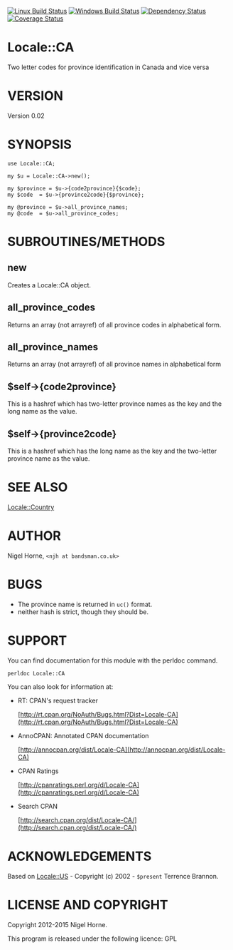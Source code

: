 [![Linux Build Status](https://travis-ci.org/nigelhorne/Locale-CA.svg?branch=master)](https://travis-ci.org/nigelhorne/Locale-CA)
[![Windows Build Status](https://ci.appveyor.com/api/projects/status/78biwdwbpo72j6cq?svg=true)](https://ci.appveyor.com/project/nigelhorne/locale-ca)
[![Dependency Status](https://dependencyci.com/github/nigelhorne/Locale-CA/badge)](https://dependencyci.com/github/nigelhorne/Locale-CA)
[![Coverage Status](https://coveralls.io/repos/github/nigelhorne/Locale-CA/badge.svg?branch=master)](https://coveralls.io/github/nigelhorne/Locale-CA?branch=master)

# Locale::CA

Two letter codes for province identification in Canada and vice versa

# VERSION

Version 0.02

# SYNOPSIS

    use Locale::CA;

    my $u = Locale::CA->new();

    my $province = $u->{code2province}{$code};
    my $code  = $u->{province2code}{$province};

    my @province = $u->all_province_names;
    my @code  = $u->all_province_codes;

# SUBROUTINES/METHODS

## new

Creates a Locale::CA object.

## all\_province\_codes

Returns an array (not arrayref) of all province codes in alphabetical form.

## all\_province\_names

Returns an array (not arrayref) of all province names in alphabetical form

## $self->{code2province}

This is a hashref which has two-letter province names as the key and the long
name as the value.

## $self->{province2code}

This is a hashref which has the long name as the key and the two-letter
province name as the value.

# SEE ALSO

[Locale::Country](https://metacpan.org/pod/Locale::Country)

# AUTHOR

Nigel Horne, `<njh at bandsman.co.uk>`

# BUGS

- The province name is returned in `uc()` format.
- neither hash is strict, though they should be.

# SUPPORT

You can find documentation for this module with the perldoc command.

    perldoc Locale::CA

You can also look for information at:

- RT: CPAN's request tracker

    [http://rt.cpan.org/NoAuth/Bugs.html?Dist=Locale-CA](http://rt.cpan.org/NoAuth/Bugs.html?Dist=Locale-CA)

- AnnoCPAN: Annotated CPAN documentation

    [http://annocpan.org/dist/Locale-CA](http://annocpan.org/dist/Locale-CA)

- CPAN Ratings

    [http://cpanratings.perl.org/d/Locale-CA](http://cpanratings.perl.org/d/Locale-CA)

- Search CPAN

    [http://search.cpan.org/dist/Locale-CA/](http://search.cpan.org/dist/Locale-CA/)

# ACKNOWLEDGEMENTS

Based on [Locale::US](https://metacpan.org/pod/Locale::US) - Copyright (c) 2002 - `$present` Terrence Brannon.

# LICENSE AND COPYRIGHT

Copyright 2012-2015 Nigel Horne.

This program is released under the following licence: GPL
